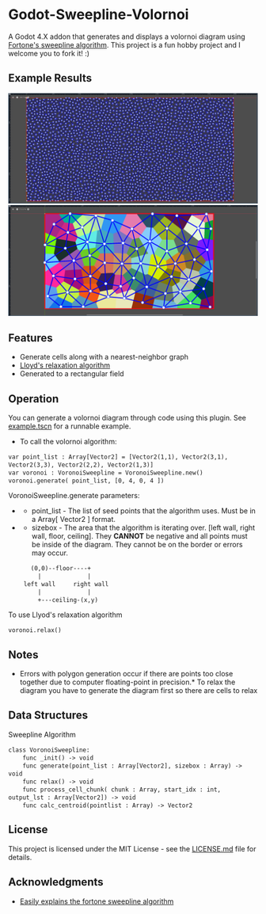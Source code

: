 # Godot-Sweepline-Volornoi

A Godot 4.X addon that generates and displays a volornoi diagram using  [Fortone's sweepline algorithm](https://en.wikipedia.org/wiki/Fortune%27s_algorithm). This project is a fun hobby project and I welcome you to fork it! :)

## Example Results
![Image of diagram displayed through a shader](https://github.com/Sinowa-Programming/Godot-Sweepline-Volornoi/blob/main/images/shader_display_example.png)
![Image of a diagram displayed through Polygon2D](https://github.com/Sinowa-Programming/Godot-Sweepline-Volornoi/blob/main/images/polygon_display_example.png)

## Features
* Generate cells along with a nearest-neighbor graph 
* [Lloyd's relaxation algorithm](https://en.wikipedia.org/wiki/Lloyd%27s_algorithm)
* Generated to a rectangular field

## Operation
You can generate a volornoi diagram through code using this plugin.
See [example.tscn](https://github.com/Sinowa-Programming/Godot-Sweepline-Volornoi/blob/2.0.0/Example/example.tscn) for a runnable example.

* To call the volornoi algorithm:
```GDScript
var point_list : Array[Vector2] = [Vector2(1,1), Vector2(3,1), Vector2(3,3), Vector2(2,2), Vector2(1,3)]
var voronoi : VoronoiSweepline = VoronoiSweepline.new()
voronoi.generate( point_list, [0, 4, 0, 4 ])
```
VoronoiSweepline.generate parameters:
* * point_list -  The list of seed points that the algorithm uses. Must be in a Array[ Vector2 ] format.
* * sizebox - The area that the algorithm is iterating over. [left wall, right wall, floor, ceiling]. They **CANNOT** be negative and all points must be inside of the diagram. They cannot be on the border or errors may occur.
  ```
     (0,0)--floor----+   
       |             |
   left wall     right wall
       |             |
       +---ceiling-(x,y)
    ```
To use Llyod's relaxation algorithm
```GDScript
voronoi.relax()
```

## Notes
* Errors with polygon generation occur if there are points too close together due to computer floating-point in precision.* To relax the diagram you have to generate the diagram first so there are cells to relax


## Data Structures
Sweepline Algorithm
```GDScript
class VoronoiSweepline:
    func _init() -> void
    func generate(point_list : Array[Vector2], sizebox : Array) -> void
    func relax() -> void
    func process_cell_chunk( chunk : Array, start_idx : int, output_lst : Array[Vector2]) -> void
    func calc_centroid(pointlist : Array) -> Vector2
```

## License

This project is licensed under the MIT License - see the [LICENSE.md](https://github.com/Sinowa-Programming/Godot-Sweepline-Volornoi/blob/main/LICENSE) file for details.


## Acknowledgments
* [Easily explains the fortone sweepline algorithm](https://blog.ivank.net/fortunes-algorithm-and-implementation.html)
